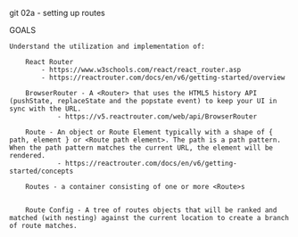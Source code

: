 
git 02a - setting up routes

GOALS

    Understand the utilization and implementation of:

        React Router
            - https://www.w3schools.com/react/react_router.asp
            - https://reactrouter.com/docs/en/v6/getting-started/overview

        BrowserRouter - A <Router> that uses the HTML5 history API (pushState, replaceState and the popstate event) to keep your UI in sync with the URL.
                - https://v5.reactrouter.com/web/api/BrowserRouter
        
        Route - An object or Route Element typically with a shape of { path, element } or <Route path element>. The path is a path pattern. When the path pattern matches the current URL, the element will be rendered.
                - https://reactrouter.com/docs/en/v6/getting-started/concepts
        
        Routes - a container consisting of one or more <Route>s


        Route Config - A tree of routes objects that will be ranked and matched (with nesting) against the current location to create a branch of route matches.

